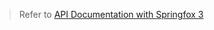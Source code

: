 > Refer to [API Documentation with Springfox 3](https://mflash.dev/post/2020/09/05/api-documentation-with-springfox-3/)

